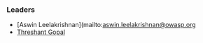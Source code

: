 ### Leaders
* [Aswin Leelakrishnan](mailto:aswin.leelakrishnan@owasp.org
* [Threshant Gopal](mailto:threshant.gopal@owasp.org)
